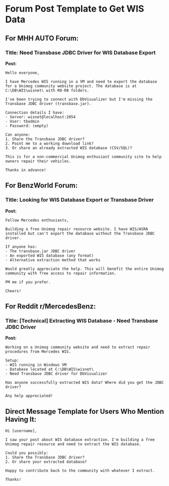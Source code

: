 # Forum Post Template to Get WIS Data

## For MHH AUTO Forum:

### Title: Need Transbase JDBC Driver for WIS Database Export

**Post:**
```
Hello everyone,

I have Mercedes WIS running in a VM and need to export the database for a Unimog community website project. The database is at C:\DB\WIS\wisnet\ with R0-R8 folders.

I've been trying to connect with DbVisualizer but I'm missing the Transbase JDBC driver (transbase.jar).

Connection details I have:
- Server: wisnet@localhost:2054
- User: tbadmin
- Password: (empty)

Can anyone:
1. Share the Transbase JDBC driver?
2. Point me to a working download link?
3. Or share an already extracted WIS database (CSV/SQL)?

This is for a non-commercial Unimog enthusiast community site to help owners repair their vehicles.

Thanks in advance!
```

## For BenzWorld Forum:

### Title: Looking for WIS Database Export or Transbase Driver

**Post:**
```
Fellow Mercedes enthusiasts,

Building a free Unimog repair resource website. I have WIS/ASRA installed but can't export the database without the Transbase JDBC driver.

If anyone has:
- The transbase.jar JDBC driver
- An exported WIS database (any format)
- Alternative extraction method that works

Would greatly appreciate the help. This will benefit the entire Unimog community with free access to repair information.

PM me if you prefer.

Cheers!
```

## For Reddit r/MercedesBenz:

### Title: [Technical] Extracting WIS Database - Need Transbase JDBC Driver

**Post:**
```
Working on a Unimog community website and need to extract repair procedures from Mercedes WIS.

Setup:
- WIS running in Windows VM
- Database located at C:\DB\WIS\wisnet\
- Need Transbase JDBC driver for DbVisualizer

Has anyone successfully extracted WIS data? Where did you get the JDBC driver?

Any help appreciated!
```

## Direct Message Template for Users Who Mention Having It:

```
Hi [username],

I saw your post about WIS database extraction. I'm building a free Unimog repair resource and need to extract the WIS database.

Could you possibly:
1. Share the Transbase JDBC driver?
2. Or share your extracted database?

Happy to contribute back to the community with whatever I extract.

Thanks!
```